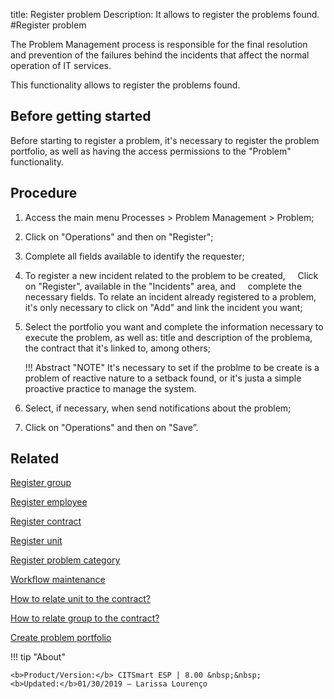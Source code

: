title: Register problem
Description: It allows to register the problems found.
#Register problem


The Problem Management process is responsible for the final resolution and prevention of the failures behind the incidents that affect the normal operation of IT services.

This functionality allows to register the problems found.

Before getting started
----------------

Before starting to register a problem, it's necessary to register the
problem portfolio, as well as having the access permissions to the
"Problem" functionality.

Procedure
------------

1.  Access the main menu Processes \>
    Problem Management \> Problem;

2.  Click on "Operations" and then on "Register";

3.  Complete all fields available to identify the requester;

4.  To register a new incident related to the problem to be created,
    Click on "Register", available in the "Incidents" area, and
    complete the necessary fields. To relate an incident already
    registered to a problem, it's only necessary to click on "Add" and
    link the incident you want;

5.  Select the portfolio you want and complete the information necessary to
    execute the problem, as well as: title and description of the problema,
    the contract that it's linked to, among others;
    
    !!! Abstract "NOTE"
        It's necessary to set if the problme to be create is a problem of
        reactive nature to a setback found, or it's justa a simple proactive
        practice to manage the system.

6.  Select, if necessary, when send notifications about
    the problem;

7.  Click on "Operations" and then on "Save”.

Related
------------
[Register group](/en-us/citsmart-esp-8/initial-settings/access-settings/user/register-groups.html)

[Register employee](/en-us/citsmart-esp-8/initial-settings/access-settings/user/register-employee.html)

[Register contract](/en-us/citsmart-esp-8/processes/portfolio-and-catalog/configuration/register-contract.html)

[Register unit](/en-us/citsmart-esp-8/platform-administration/region-and-language/register-unit.html)

[Register problem category](/en-us/citsmart-esp-8/processes/problem/configuration/problem-category-register.html)

[Workflow maintenance](/en-us/citsmart-esp-8/platform-administration/flow-maintenance/workflow.maintenance.html)

[How to relate unit to the contract?](/en-us/citsmart-esp-8/processes/tickets/configuration/relate-unit-to-contract.html)

[How to relate group to the contract?](/en-us/citsmart-esp-8/processes/tickets/configuration/relate-group-to-contract.html)

[Create problem portfolio](/en-us/citsmart-esp-8/processes/problem/configuration/problem-portfolio.html) 

!!! tip "About"

    <b>Product/Version:</b> CITSmart ESP | 8.00 &nbsp;&nbsp;
    <b>Updated:</b>01/30/2019 – Larissa Lourenço
